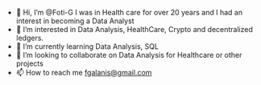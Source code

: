 - 👋 Hi, I’m @Foti-G I was in Health care for over 20 years and I had an interest in becoming a Data Analyst
- 👀 I’m interested in Data Analysis, HealthCare, Crypto and decentralized ledgers. 
- 🌱 I’m currently learning Data Analysis, SQL
- 💞️ I’m looking to collaborate on Data Analysis for Healthcare or other projects
- 📫 How to reach me fgalanis@gmail.com

<!---
Foti-G/Foti-G is a ✨ special ✨ repository because its `README.md` (this file) appears on your GitHub profile.
You can click the Preview link to take a look at your changes.
--->
